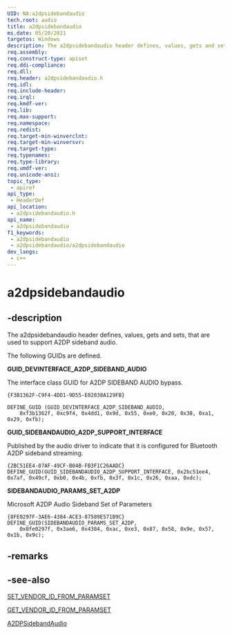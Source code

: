 ```yaml
---
UID: NA:a2dpsidebandaudio
tech.root: audio
title: a2dpsidebandaudio
ms.date: 05/20/2021
targetos: Windows
description: The a2dpsidebandaudio header defines, values, gets and sets, that are used to support A2DP sideband audio.
req.assembly: 
req.construct-type: apiset
req.ddi-compliance: 
req.dll: 
req.header: a2dpsidebandaudio.h
req.idl: 
req.include-header: 
req.irql: 
req.kmdf-ver: 
req.lib: 
req.max-support: 
req.namespace: 
req.redist: 
req.target-min-winverclnt: 
req.target-min-winversvr: 
req.target-type: 
req.typenames: 
req.type-library: 
req.umdf-ver: 
req.unicode-ansi: 
topic_type:
 - apiref
api_type:
 - HeaderDef
api_location:
 - a2dpsidebandaudio.h
api_name:
 - a2dpsidebandaudio
f1_keywords:
 - a2dpsidebandaudio
 - a2dpsidebandaudio/a2dpsidebandaudio
dev_langs:
 - c++
---
```


# a2dpsidebandaudio

## -description

The a2dpsidebandaudio header defines, values, gets and sets, that are used to support A2DP sideband audio.

The following GUIDs are defined.

**GUID_DEVINTERFACE_A2DP_SIDEBAND_AUDIO**

The interface class GUID for A2DP SIDEBAND AUDIO bypass.

```
{F3B1362F-C9F4-4DD1-9D55-E02038A129FB}

DEFINE_GUID (GUID_DEVINTERFACE_A2DP_SIDEBAND_AUDIO,
    0xf3b1362f, 0xc9f4, 0x4dd1, 0x9d, 0x55, 0xe0, 0x20, 0x38, 0xa1, 0x29, 0xfb);
```

**GUID_SIDEBANDAUDIO_A2DP_SUPPORT_INTERFACE**

Published by the audio driver to indicate that it is configured for Bluetooth A2DP sideband streaming.

``` 
{2BC51EE4-07AF-49CF-B04B-FB3F1C26AADC}
DEFINE_GUID(GUID_SIDEBANDAUDIO_A2DP_SUPPORT_INTERFACE, 0x2bc51ee4, 0x7af, 0x49cf, 0xb0, 0x4b, 0xfb, 0x3f, 0x1c, 0x26, 0xaa, 0xdc);
```

**SIDEBANDAUDIO_PARAMS_SET_A2DP**

Microsoft A2DP Audio Sideband Set of Parameters

```
{8FE0297F-3AE6-4384-ACE3-87589E571B9C}
DEFINE_GUID(SIDEBANDAUDIO_PARAMS_SET_A2DP,
    0x8fe0297f, 0x3ae6, 0x4384, 0xac, 0xe3, 0x87, 0x58, 0x9e, 0x57, 0x1b, 0x9c);
```

## -remarks

## -see-also

[SET_VENDOR_ID_FROM_PARAMSET](./nf-a2dpsidebandaudio-set_vendor_id_to_paramset.md)

[GET_VENDOR_ID_FROM_PARAMSET](./nf-a2dpsidebandaudio-get_vendor_id_from_paramset.md)

[A2DPSidebandAudio](./index.md)
